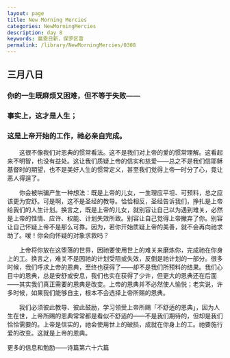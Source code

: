 ```yaml
---
layout: page
title: New Morning Mercies
categories: NewMorningMercies
description: day 8
keywords: 晨恩日新，保罗区普
permalink: /library/NewMorningMercies/0308
---
```


## 三月八日

### 你的一生既麻烦又困难，但不等于失败——

### 事实上，这才是人生；

### 这是上帝开始的工作，祂必亲自完成。


&emsp;&emsp;这很不像我们对恩典的惯常看法。这不是我们对上帝的爱的惯常理解。这看起来不明智，也没有益处。这让我们质疑上帝的信实和慈爱——总之不是我们信耶稣基督时的期望，也不是美好人生的惯常定义，甚至我们觉得上帝一时分了心，竟让恶人得逞了。

&emsp;&emsp;你会被哄骗产生一种想法：既是上帝的儿女，一生理应平坦、可预料，总之应该更为安舒。可是啊，这不是圣经的教导。恰恰相反，圣经告诉我们，挣扎是上帝给我们的人生计划。换言之，既是上帝的儿女，就别容让自己以为遇到难关，必然是上帝的性情、应许、权能、计划失效所致。别容让自己觉得上帝撇弃了你。别容让自己怀疑上帝不是那么可靠。因为，若你开始质疑上帝的美善，就不会再向祂求助了。嗳！你会向怀疑的对象求救吗？

&emsp;&emsp;上帝将你放在这堕落的世界，因祂要使用世上的难关来磨炼你，完成祂在你身上的工。换言之，难关不是因祂的计划受阻或失效，反倒是祂计划的一部分。很多时候，我们呼求上帝的恩典，至终也获得了——却不是我们所预料的结果。我们心目中的恩典，总是安舒或安息，我们也实在获得了少许，但更大的恩典还在后面——其实我们真正需要的恩典是改变。上帝的恩典并不必然使人愉悦；老实说，许多时候，如果我们能够自主，根本不会选择上帝所赐的恩典。

&emsp;&emsp;我们必须彼此教导、彼此鼓励，学习领受上帝所赐「不舒适的恩典」，因为人生在世，上帝所赐的恩典常常都是看似不舒适的——不是我们期待的，但却是我们恰恰需要的。上帝是信实的，祂会使用世上的破损，成就在你身上的工。祂要施行爱的改变。这就是上帝的恩典。


更多的信息和勉励——诗篇第六十六篇